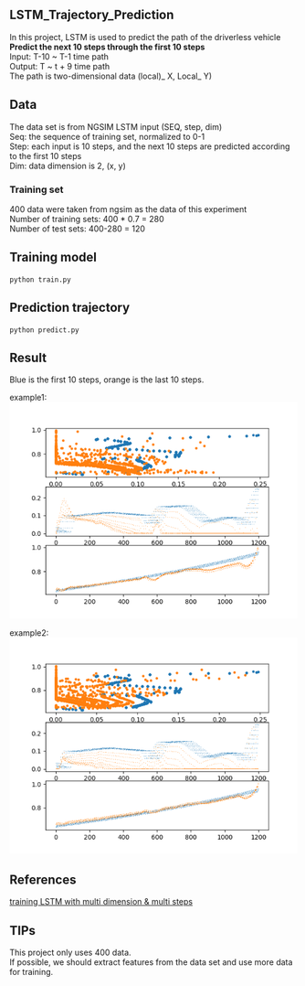 LSTM_Trajectory_Prediction
--
In this project, LSTM is used to predict the path of the driverless vehicle  
**Predict the next 10 steps through the first 10 steps**  
Input: T-10 ~ T-1 time path  
Output: T ~ t + 9 time path  
The path is two-dimensional data (local)_ X, Local_ Y)  

## Data
The data set is from NGSIM
LSTM input (SEQ, step, dim)   
Seq: the sequence of training set, normalized to 0-1  
Step: each input is 10 steps, and the next 10 steps are predicted according to the first 10 steps  
Dim: data dimension is 2, (x, y)  

### Training set  
400 data were taken from ngsim as the data of this experiment  
Number of training sets: 400 * 0.7 = 280  
Number of test sets: 400-280 = 120  

## Training model
```
python train.py
```

## Prediction trajectory
```
python predict.py
```

## Result 
Blue is the first 10 steps, orange is the last 10 steps.  
 
example1:  
![result1](./img/250_old.png)

example2:  
![result2](./img/epochs_200(300).png)

## References  
[training LSTM with multi dimension & multi steps](https://blog.csdn.net/qq_35649669/article/details/89575949)

## TIPs
This project only uses 400 data.  
If possible, we should extract features from the data set and use more data for training.  
